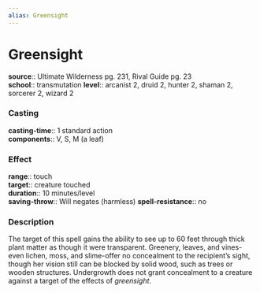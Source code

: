 ```yaml
---
alias: Greensight
---
```


# Greensight 

**source**:: Ultimate Wilderness pg. 231, Rival Guide pg. 23  
**school**:: transmutation
**level**:: arcanist 2, druid 2, hunter 2, shaman 2, sorcerer 2, wizard 2

### Casting 

**casting-time**:: 1 standard action  
**components**:: V, S, M (a leaf)

### Effect 

**range**:: touch  
**target**:: creature touched  
**duration**:: 10 minutes/level  
**saving-throw**:: Will negates (harmless)
**spell-resistance**:: no

### Description 

The target of this spell gains the ability to see up to 60 feet through thick plant matter as though it were transparent. Greenery, leaves, and vines-even lichen, moss, and slime-offer no concealment to the recipient’s sight, though her vision still can be blocked by solid wood, such as trees or wooden structures. Undergrowth does not grant concealment to a creature against a target of the effects of *greensight*.
